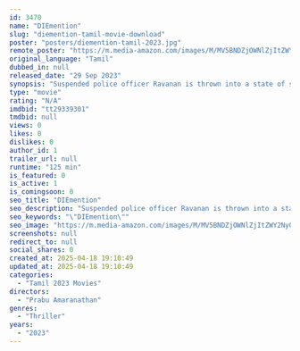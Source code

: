 ```yaml
---
id: 3470
name: "DIEmention"
slug: "diemention-tamil-movie-download"
poster: "posters/diemention-tamil-2023.jpg"
remote_poster: "https://m.media-amazon.com/images/M/MV5BNDZjOWNlZjItZWY2Ny00N2RjLTkyOGItZjJlNGYzNjI0OWVkXkEyXkFqcGdeQXVyMTcwOTI4MTQ3._V1_SX300.jpg"
original_language: "Tamil"
dubbed_in: null
released_date: "29 Sep 2023"
synopsis: "Suspended police officer Ravanan is thrown into a state of shock when he discovers that his sister and father have mysteriously vanished. The frantic search commences as Ravanan and the police department tries to track down the ki..."
type: "movie"
rating: "N/A"
imdbid: "tt29339301"
tmdbid: null
views: 0
likes: 0
dislikes: 0
author_id: 1
trailer_url: null
runtime: "125 min"
is_featured: 0
is_active: 1
is_comingsoon: 0
seo_title: "DIEmention"
seo_description: "Suspended police officer Ravanan is thrown into a state of shock when he discovers that his sister and father have mysteriously vanished. The frantic search commences as Ravanan and the police department tries to track down the ki..."
seo_keywords: "\"DIEmention\""
seo_image: "https://m.media-amazon.com/images/M/MV5BNDZjOWNlZjItZWY2Ny00N2RjLTkyOGItZjJlNGYzNjI0OWVkXkEyXkFqcGdeQXVyMTcwOTI4MTQ3._V1_SX300.jpg"
screenshots: null
redirect_to: null
social_shares: 0
created_at: 2025-04-18 19:10:49
updated_at: 2025-04-18 19:10:49
categories:
  - "Tamil 2023 Movies"
directors:
  - "Prabu Amaranathan"
genres:
  - "Thriller"
years:
  - "2023"
---
```

